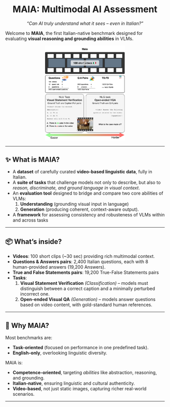 <h1 align="center">MAIA: Multimodal AI Assessment</h1>
<p align="center"><em>“Can AI truly understand what it sees – even in Italian?”</em></p>

Welcome to **MAIA**, the first Italian-native benchmark designed for evaluating **visual reasoning and grounding abilities** in VLMs.

<p align="center">
  <img src="MAIA.flow-2.png" alt="MAIA Logo" width="50%"/>
</p>


---

## ✨ What is MAIA?  
 
- A **dataset** of carefully curated **video-based linguistic data**, fully in Italian.  
- A **suite of tasks** that challenge models not only to describe, but also to *reason, discriminate, and ground language in visual context*.
- An **evaluation tool** designed to bridge and compare two core abilities of VLMs:  
  1. **Understanding** (grounding visual input in language)
  2. **Generation** (producing coherent, context-aware output).
- A **framework** for assessing consistency and robusteness of VLMs within and across tasks
    

---

## 📦 What’s inside?  

- **Videos**: 100 short clips (~30 sec) providing rich multimodal context.  
- **Questions & Answers pairs**: 2,400 Italian questions, each with 8 human-provided answers (19,200 Answers).
- **True and False Statements pairs**: 19,200 True-False Statements pairs
- **Tasks**:  
  1. **Visual Statement Verification** *(Classification)* – models must distinguish between a correct caption and a minimally perturbed incorrect one.  
  2. **Open-ended Visual QA** *(Generation)* – models answer questions based on video content, with gold-standard human references.  

---

## 🚀 Why MAIA?  

Most benchmarks are:  
- **Task-oriented** (focused on performance in one predefined task).  
- **English-only**, overlooking linguistic diversity.  

MAIA is:  
- **Competence-oriented**, targeting *abilities* like abstraction, reasoning, and grounding.  
- **Italian-native**, ensuring linguistic and cultural authenticity.  
- **Video-based**, not just static images, capturing richer real-world scenarios.  

---
